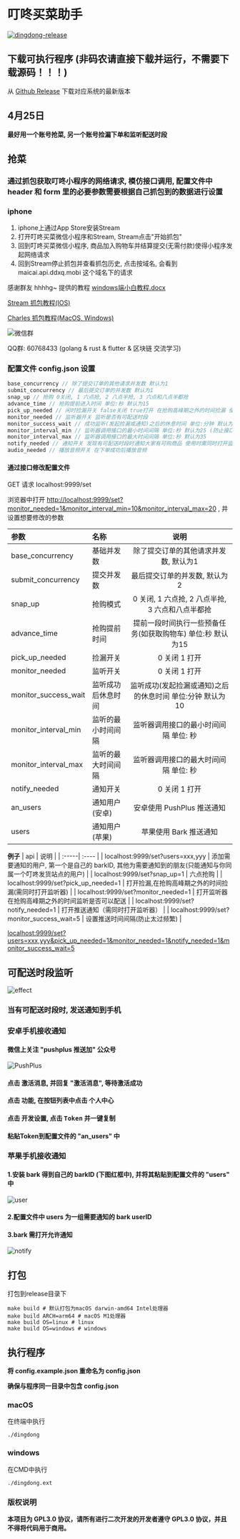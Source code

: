 # 叮咚买菜助手

[![dingdong-release](https://github.com/gelove/dingdong/actions/workflows/go.yml/badge.svg)](https://github.com/gelove/dingdong/actions/workflows/go.yml)

## 下载可执行程序 (非码农请直接下载并运行，不需要下载源码！！！)

从 [Github Release](https://github.com/gelove/dingdong/releases) 下载对应系统的最新版本

## 4月25日

**最好用一个账号抢菜, 另一个账号捡漏下单和监听配送时段**

## 抢菜

### 通过抓包获取叮咚小程序的网络请求, 模仿接口调用, 配置文件中 header 和 form 里的必要参数需要根据自己抓包到的数据进行设置

### iphone

1. iphone上通过App Store安装Stream
2. 打开叮咚买菜微信小程序和Stream, Stream点击"开始抓包"
3. 回到叮咚买菜微信小程序, 商品加入购物车并结算提交(无需付款)使得小程序发起网络请求
4. 回到Stream停止抓包并查看抓包历史, 点击按域名, 会看到 maicai.api.ddxq.mobi 这个域名下的请求

感谢群友 hhhhg~ 提供的教程 <a href="/assets/doc/windows端小白教程.docx" target="_blank">windows端小白教程.docx</a>

[Stream 抓包教程(IOS)](https://www.jianshu.com/p/8a0fe2500f24)

[Charles 抓包教程(MacOS, Windows)](https://www.jianshu.com/p/ff85b3dac157)

![微信群](https://github.com/gelove/dingdong/blob/main/assets/image/wechat.jpeg)

QQ群: 60768433 (golang & rust & flutter & 区块链 交流学习)

### 配置文件 config.json 设置

```js
base_concurrency // 除了提交订单的其他请求并发数 默认为1
submit_concurrency // 最后提交订单的并发数 默认为1
snap_up // 抢购 0关闭, 1 六点抢, 2 八点半抢, 3 六点和八点半都抢
advance_time // 抢购提前进入时间 单位:秒 默认为15
pick_up_needed // 闲时捡漏开关 false关闭 true打开 在抢购高峰期之外的时间捡漏 使用时需同时打开监听器
monitor_needed // 监听器开关 监听是否有可配送时段
monitor_success_wait // 成功监听(发起捡漏或通知)之后的休息时间 单位:分钟 默认为10
monitor_interval_min // 监听器调用接口的最小时间间隔 单位:秒 默认为25 (防止接口调用过于频繁, 被叮咚风控)
monitor_interval_max // 监听器调用接口的最大时间间隔 单位:秒 默认为35
notify_needed // 通知开关 发现有可配送时段时通知大家有可购商品 使用时需同时打开监听器
audio_needed // 播放音频开关 在下单成功后播放音频
```

#### 通过接口修改配置文件

GET 请求 localhost:9999/set

浏览器中打开 <http://localhost:9999/set?monitor_needed=1&monitor_interval_min=10&monitor_interval_max=20> , 并设置想要修改的参数

| 参数                   | 名称        |                说明                 |
|:---------------------|:----------|:---------------------------------:|
| base_concurrency     | 基础并发数     |       除了提交订单的其他请求并发数, 默认为1        |
| submit_concurrency   | 提交并发数     |         最后提交订单的并发数, 默认为2          |
| snap_up              | 抢购模式      |  0 关闭, 1 六点抢, 2 八点半抢, 3 六点和八点半都抢  |
| advance_time         | 抢购提前时间    | 提前一段时间执行一些预备任务(如获取购物车) 单位:秒 默认为15 |
| pick_up_needed       | 捡漏开关      |             0 关闭 1 打开             |
| monitor_needed       | 监听开关      |             0 关闭 1 打开             |
| monitor_success_wait | 监听成功后休息时间 | 监听成功(发起捡漏或通知)之后的休息时间 单位:分钟 默认为10  |
| monitor_interval_min | 监听的最小时间间隔 |       监听器调用接口的最小时间间隔 单位: 秒        |
| monitor_interval_max | 监听的最大时间间隔 |       监听器调用接口的最大时间间隔 单位: 秒        |
| notify_needed        | 通知开关      |             0 关闭 1 打开             |
| an_users             | 通知用户(安卓)  |        安卓使用 PushPlus 推送通知         |
| users                | 通知用户(苹果)  |          苹果使用 Bark 推送通知           |

**例子**
| api | 说明 |
| :-----| :---- |
| localhost:9999/set?users=xxx,yyy | 添加需要通知的用户, 第一个是自己的 barkID, 其他为需要通知到的朋友(只能通知与你同属一个叮咚发货站点的用户) |
| localhost:9999/set?snap_up=1 | 六点抢购 |
| localhost:9999/set?pick_up_needed=1 | 打开捡漏,在抢购高峰期之外的时间捡漏(需同时打开监听器) |
| localhost:9999/set?monitor_needed=1 | 打开监听器 在抢购高峰期之外的时间监听是否可以配送 |
| localhost:9999/set?notify_needed=1 | 打开推送通知（需同时打开监听器） |
| localhost:9999/set?monitor_success_wait=5 | 设置推送时间间隔(防止太过频繁) |

<localhost:9999/set?users=xxx,yyy&pick_up_needed=1&monitor_needed=1&notify_needed=1&monitor_success_wait=5>

## 可配送时段监听

![effect](https://github.com/gelove/dingdong/blob/main/assets/image/effect.jpeg)

### 当有可配送时段时, 发送通知到手机

### 安卓手机接收通知

#### 微信上关注 "pushplus 推送加" 公众号

![PushPlus](https://github.com/gelove/dingdong/blob/main/assets/image/PushPlus.jpeg)

#### 点击 <kbd>激活消息</kbd>, 并回复 "激活消息", 等待激活成功

#### 点击 <kbd>功能</kbd>, 在按钮列表中点击 <kbd>个人中心</kbd>

#### 点击 <kbd>开发设置</kbd>, 点击 <kbd>Token</kbd> 并一键复制

#### 粘贴Token到配置文件的 "an_users" 中

### 苹果手机接收通知

#### 1.安装 bark 得到自己的 barkID (下图红框中), 并将其粘贴到配置文件的 "users" 中

![user](https://github.com/gelove/dingdong/blob/main/assets/image/user.jpeg)

#### 2.配置文件中 users 为一组需要通知的 bark userID

#### 3.bark 需打开允许通知

![notify](https://github.com/gelove/dingdong/blob/main/assets/image/notify.jpeg)

## 打包

打包到release目录下

```shell
make build # 默认打包为macOS darwin-amd64 Intel处理器
make build ARCH=arm64 # macOS M1处理器
make build OS=linux # linux
make build OS=windows # windows
```

## 执行程序

**将 config.example.json 重命名为 config.json**

**确保与程序同一目录中包含 config.json**

### macOS

在终端中执行

```ssh
./dingdong
```

### windows

在CMD中执行

```ssh
./dingdong.ext
```

### 版权说明

**本项目为 GPL3.0 协议，请所有进行二次开发的开发者遵守 GPL3.0 协议，并且不得将代码用于商用。**
